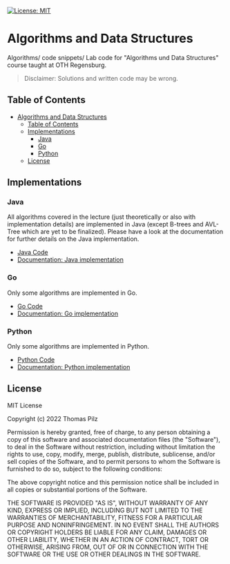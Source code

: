 [![License: MIT](https://img.shields.io/badge/License-MIT-yellow.svg)](https://opensource.org/licenses/MIT)
# Algorithms and Data Structures
Algorithms/ code snippets/ Lab code for "Algorithms und Data Structures" course taught at OTH Regensburg. 

> Disclaimer: Solutions and written code may be wrong.

## Table of Contents
- [Algorithms and Data Structures](#algorithms-and-data-structures)
  - [Table of Contents](#table-of-contents)
  - [Implementations](#implementations)
    - [Java](#java)
    - [Go](#go)
    - [Python](#python)
  - [License](#license)

## Implementations
### Java
All algorithms covered in the lecture (just theoretically or also with implementation details) are implemented in Java (except B-trees and AVL-Tree which are yet to be finalized). 
Please have a look at the documentation for further details on the Java implementation.
- [Java Code](Java/)
- [Documentation: Java implementation](Java/IMPLEMENTATION_DETAILS_JAVA.md)

### Go
Only some algorithms are implemented in Go.
- [Go Code](Go/)
- [Documentation: Go implementation](Go/IMPLEMENTATION_DETAILS_GO.md)

### Python
Only some algorithms are implemented in Python.
- [Python Code](Go/)
- [Documentation: Python implementation](Python/IMPLEMENTATION_DETAILS_PYTHON.md)

## License
MIT License

Copyright (c) 2022 Thomas Pilz

Permission is hereby granted, free of charge, to any person obtaining a copy
of this software and associated documentation files (the "Software"), to deal
in the Software without restriction, including without limitation the rights
to use, copy, modify, merge, publish, distribute, sublicense, and/or sell
copies of the Software, and to permit persons to whom the Software is
furnished to do so, subject to the following conditions:

The above copyright notice and this permission notice shall be included in all
copies or substantial portions of the Software.

THE SOFTWARE IS PROVIDED "AS IS", WITHOUT WARRANTY OF ANY KIND, EXPRESS OR
IMPLIED, INCLUDING BUT NOT LIMITED TO THE WARRANTIES OF MERCHANTABILITY,
FITNESS FOR A PARTICULAR PURPOSE AND NONINFRINGEMENT. IN NO EVENT SHALL THE
AUTHORS OR COPYRIGHT HOLDERS BE LIABLE FOR ANY CLAIM, DAMAGES OR OTHER
LIABILITY, WHETHER IN AN ACTION OF CONTRACT, TORT OR OTHERWISE, ARISING FROM,
OUT OF OR IN CONNECTION WITH THE SOFTWARE OR THE USE OR OTHER DEALINGS IN THE
SOFTWARE.
